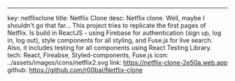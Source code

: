 ---
key: netflixclone
title: Netflix Clone
desc: Netflix clone. Well, maybe I shouldn't go that far... This project tries to replicate the first pages of Netflix. Is build in ReactJS -  using Firebase for authentication (sign up, log in, log out), style components for all styling, and Fuse.js for live search. Also, it includes testing for all components using React Testing Library.
tech: React, Fireabse, Styled-components, Fuse.js
icon: ../assets/images/icons/netflix2.svg
link: https://netflix-clone-2e50a.web.app
github: https://github.com/r00bal/Netflix-clone
